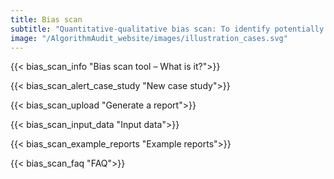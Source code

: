 ```yaml
---
title: Bias scan
subtitle: "Quantitative-qualitative bias scan: To identify potentially unfair treated groups of similar users in AI systems. Working in tandem with the qualitative doctrine of law and ethics to assess fair AI."
image: "/AlgorithmAudit_website/images/illustration_cases.svg"
---
```

{{< bias_scan_info "Bias scan tool – What is it?">}} 

{{< bias_scan_alert_case_study "New case study">}} 

{{< bias_scan_upload "Generate a report">}} 

{{< bias_scan_input_data "Input data">}} 

{{< bias_scan_example_reports "Example reports">}} 

{{< bias_scan_faq "FAQ">}} 